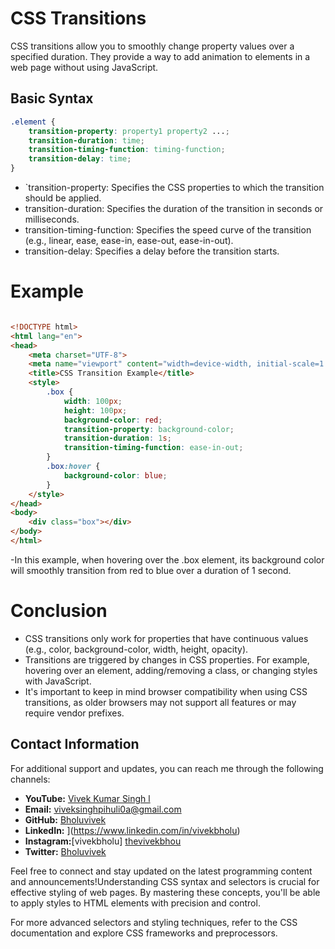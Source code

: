 # CSS Transitions

CSS transitions allow you to smoothly change property values over a specified duration. They provide a way to add animation to elements in a web page without using JavaScript.

## Basic Syntax

```css
.element {
    transition-property: property1 property2 ...;
    transition-duration: time;
    transition-timing-function: timing-function;
    transition-delay: time;
}
```
- `transition-property: Specifies the CSS properties to which the transition should be applied.
- transition-duration: Specifies the duration of the transition in seconds or milliseconds.
- transition-timing-function: Specifies the speed curve of the transition (e.g., linear, ease, ease-in, ease-out, ease-in-out).
- transition-delay: Specifies a delay before the transition starts.
# Example
```html

<!DOCTYPE html>
<html lang="en">
<head>
    <meta charset="UTF-8">
    <meta name="viewport" content="width=device-width, initial-scale=1.0">
    <title>CSS Transition Example</title>
    <style>
        .box {
            width: 100px;
            height: 100px;
            background-color: red;
            transition-property: background-color;
            transition-duration: 1s;
            transition-timing-function: ease-in-out;
        }
        .box:hover {
            background-color: blue;
        }
    </style>
</head>
<body>
    <div class="box"></div>
</body>
</html>
```
 -In this example, when hovering over the .box element, its background color will smoothly transition from red to blue over a duration of 1 second.

# Conclusion
- CSS transitions only work for properties that have continuous values (e.g., color, background-color, width, height, opacity).
- Transitions are triggered by changes in CSS properties. For example, hovering over an element, adding/removing a class, or changing styles with JavaScript.
- It's important to keep in mind browser compatibility when using CSS transitions, as older browsers may not support all features or may require vendor prefixes.

## Contact Information

For additional support and updates, you can reach me through the following channels:

- **YouTube:** [Vivek Kumar Singh l](https://www.youtube.com/channel/UClhKtACVRfHeYcDiAxngZpQ)
- **Email:** viveksinghpihuli0a@gmail.com
- **GitHub:** [Bholuvivek](https://github.com/Bholuvivek)
- **LinkedIn:** ](https://www.linkedin.com/in/vivekbholu)
- **Instagram:**[vivekbholu] [thevivekbhou](https://www.instagram.com/thevivekbholu)
- **Twitter:** [Bholuvivek](https://twitter.com/Bholuvivek)

Feel free to connect and stay updated on the latest programming content and announcements!Understanding CSS syntax and selectors is crucial for effective styling of web pages. By mastering these concepts, you'll be able to apply styles to HTML elements with precision and control.

For more advanced selectors and styling techniques, refer to the CSS documentation and explore CSS frameworks and preprocessors.


